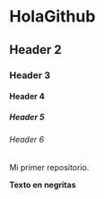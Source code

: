 # HolaGithub
## Header 2
### Header 3
#### Header 4
##### Header 5
###### Header 6
Mi primer repositorio.

**Texto en negritas**
